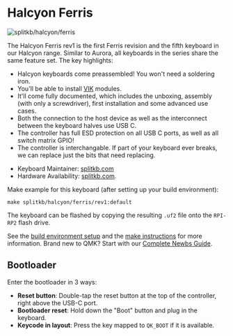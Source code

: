 # Halcyon Ferris

![splitkb/halcyon/ferris](https://i.imgur.com/TlgU8iR.png)

The Halcyon Ferris rev1 is the first Ferris revision and the fifth keyboard in our Halcyon range. Similar to Aurora, all keyboards in the series share the same feature set. The key highlights:

- Halcyon keyboards come preassembled! You won't need a soldering iron.
- You'll be able to install [VIK](https://github.com/sadekbaroudi/vik) modules.
- It'll come fully documented, which includes the unboxing, assembly (with only a screwdriver), first installation and some advanced use cases.
- Both the connection to the host device as well as the interconnect between the keyboard halves use USB C.
- The controller has full ESD protection on all USB C ports, as well as all switch matrix GPIO!
- The controller is interchangable. If part of your keyboard ever breaks, we can replace just the bits that need replacing.

* Keyboard Maintainer: [splitkb.com](https://github.com/splitkb.com)
* Hardware Availability: [splitkb.com](https://splitkb.com).

Make example for this keyboard (after setting up your build environment):

    make splitkb/halcyon/ferris/rev1:default

The keyboard can be flashed by copying the resulting `.uf2` file onto the `RPI-RP2` flash drive.

See the [build environment setup](https://docs.qmk.fm/#/getting_started_build_tools) and the [make instructions](https://docs.qmk.fm/#/getting_started_make_guide) for more information. Brand new to QMK? Start with our [Complete Newbs Guide](https://docs.qmk.fm/#/newbs).

## Bootloader

Enter the bootloader in 3 ways:

* **Reset button**: Double-tap the reset button at the top of the controller, right above the USB-C port.
* **Bootloader reset**: Hold down the "Boot" button and plug in the keyboard.
* **Keycode in layout**: Press the key mapped to `QK_BOOT` if it is available.
